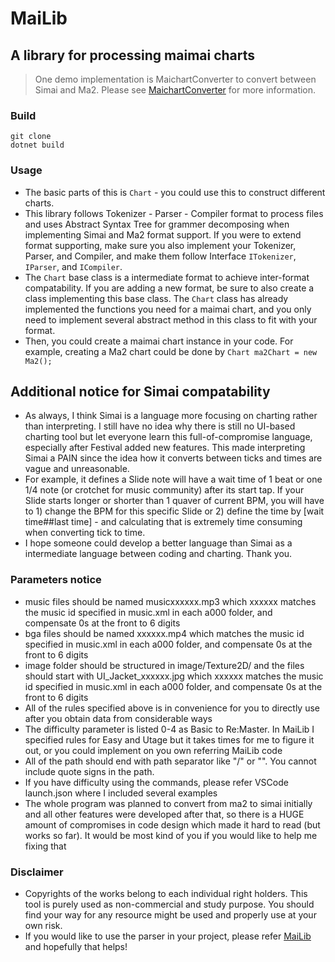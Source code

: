 # MaiLib

## A library for processing maimai charts

> One demo implementation is MaichartConverter to convert between Simai and Ma2. Please
> see [MaichartConverter](https://github.com/Neskol/MaichartConverter) for more information.

### Build

    git clone
    dotnet build

### Usage

- The basic parts of this is `Chart` - you could use this to construct different charts.
- This library follows Tokenizer - Parser - Compiler format to process files and uses Abstract Syntax Tree for grammer
  decomposing when implementing Simai and Ma2 format support. If you were to extend format supporting, make sure you
  also implement your Tokenizer, Parser, and Compiler, and make them follow Interface `ITokenizer`, `IParser`,
  and `ICompiler`.
- The `Chart` base class is a intermediate format to achieve inter-format compatability. If you are adding a new format,
  be sure to also create a class implementing this base class. The `Chart` class has already implemented the functions
  you need for a maimai chart, and you only need to implement several abstract method in this class to fit with your
  format.
- Then, you could create a maimai chart instance in your code. For example, creating a Ma2 chart could be done
  by `Chart ma2Chart = new Ma2();`

## Additional notice for Simai compatability

- As always, I think Simai is a language more focusing on charting rather than interpreting. I still have no idea why
  there is still no UI-based charting tool but let everyone learn this full-of-compromise language, especially after
  Festival added new features. This made interpreting Simai a PAIN since the idea how it converts between ticks and
  times are vague and unreasonable.
- For example, it defines a Slide note will have a wait time of 1 beat or one 1/4 note (or crotchet for music community)
  after its start tap. If your Slide starts longer or shorter than 1 quaver of current BPM, you will have to 1) change
  the BPM for this specific Slide or 2) define the time by [wait time##last time] - and calculating that is extremely
  time consuming when converting tick to time.
- I hope someone could develop a better language than Simai as a intermediate language between coding and charting.
  Thank you.

### Parameters notice

- music files should be named musicxxxxxx.mp3 which xxxxxx matches the music id specified in music.xml in each a000
  folder, and compensate 0s at the front to 6 digits
- bga files should be named xxxxxx.mp4 which matches the music id specified in music.xml in each a000 folder, and
  compensate 0s at the front to 6 digits
- image folder should be structured in image/Texture2D/ and the files should start with UI_Jacket_xxxxxx.jpg which
  xxxxxx matches the music id specified in music.xml in each a000 folder, and compensate 0s at the front to 6 digits
- All of the rules specified above is in convenience for you to directly use after you obtain data from considerable
  ways
- The difficulty parameter is listed 0-4 as Basic to Re:Master. In MaiLib I specified rules for Easy and Utage but it
  takes times for me to figure it out, or you could implement on you own referring MaiLib code
- All of the path should end with path separator like "/" or "\". You cannot include quote signs in the path.
- If you have difficulty using the commands, please refer VSCode launch.json where I included several examples
- The whole program was planned to convert from ma2 to simai initially and all other features were developed after that,
  so there is a HUGE amount of compromises in code design which made it hard to read (but works so far). It would be
  most kind of you if you would like to help me fixing that

### Disclaimer

- Copyrights of the works belong to each individual right holders. This tool is purely used as non-commercial and study
  purpose. You should find your way for any resource might be used and properly use at your own risk.
- If you would like to use the parser in your project, please refer [MaiLib](https://github.com/Neskol/MaiLib) and
  hopefully that helps!
